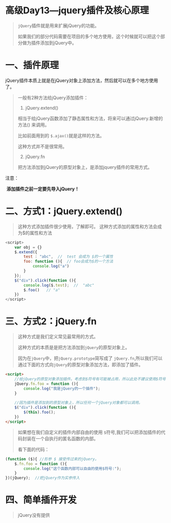 # 高级Day13—jquery插件及核心原理

> `jQuery`插件就是用来扩展jQuery的功能。
>
> 如果我们的部分代码需要在项目的多个地方使用，这个时候就可以把这个部分做为插件添加到jQuery中。

# 一、插件原理

​	jQuery插件本质上就是在jQuery对象上添加方法，然后就可以在多个地方使用了。

> 一般有2种方法给jQuery添加插件：
>
> 1. jQuery.extend()
>
> 相当于给jQuery函数添加了静态属性和方法，将来可以通过jQuery.新增的方法() 来调用。
>
> 比如前面用到的 `$.ajax()`就是这样的方法。
>
> 这种方式并不是很常用。
>
> 2. jQuery.fn
>
> 把方法添加到jQuery的原型对象上，是添加jquery插件的常用方式。

注意：

​	**添加插件之前一定要先导入jQuery！**

# 二、方式1：jQuery.extend()

> 这种方式添加插件很少使用，了解即可。 这种方式添加的属性和方法会成为$的属性和方法

```javascript
<script>
    var obj = {}
    $.extend({
        test : "abc",  //  test 会成为 $的一个属性
        foo: function (){  // foo会成为$的一个方法
            console.log("a")
        }
    });
    $("div").click(function (){
        console.log($.test);  //  "abc"
        $.foo()   // "a"
    })
</script>
```

# 三、方式2：jQuery.fn

> 这种方式是我们定义常见最常用的方式。
>
> 这种方式的本质是是把方法添加到`jQuery`的原型对象上。
>
>  因为在`jQuery`中，把`jQuery.prototype`简写成了 `jQuery.fn`,所以我们可以通过下面的方式向`jQuery`的原型对象添加方法，即添加了插件。

```html
<script>
  	//给jQuery的原型对象添加插件。考虑到$符号有可能被占用，所以此处不建议使用$符号
    jQuery.fn.foo = function (){
        console.log("我是jQuery的一个插件");
    }
    
    //因为插件是添加到的原型对象上，所以任何一个jQuery对象都可以调用。
    $("div").click(function (){
        $(this).foo();
    })
</script>
```

> 如果想在我们自定义的插件内部自由的使用 `$`符号,我们可以把添加插件的代码封装在一个自执行的匿名函数的内部。
>
> 看下面的代码：

```javascript
(function ($){ //形参 $ 接受传过来的jQuery。
	$.fn.foo = function (){
		console.log("这个函数内部可以自由的使用$符号:");
    }
})(jQuery);  //把jQuery作为实参传入
```

# 四、简单插件开发

> jQuery没有提供

